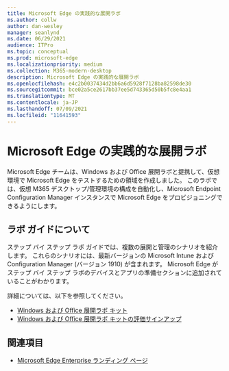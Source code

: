 ```yaml
---
title: Microsoft Edge の実践的な展開ラボ
ms.author: collw
author: dan-wesley
manager: seanlynd
ms.date: 06/29/2021
audience: ITPro
ms.topic: conceptual
ms.prod: microsoft-edge
ms.localizationpriority: medium
ms.collection: M365-modern-desktop
description: Microsoft Edge の実践的な展開ラボ
ms.openlocfilehash: e4c2b0037434d2bb6a6d5928f7128ba82598de30
ms.sourcegitcommit: bce02a5ce2617bb37ee5d743365d50b5fc8e4aa1
ms.translationtype: MT
ms.contentlocale: ja-JP
ms.lasthandoff: 07/09/2021
ms.locfileid: "11641593"
---
```

# <a name="microsoft-edge-hands-on-deployment-lab"></a>Microsoft Edge の実践的な展開ラボ

Microsoft Edge チームは、Windows および Office 展開ラボと提携して、仮想環境で Microsoft Edge をテストするための領域を作成しました。 このラボでは、仮想 M365 デスクトップ/管理環境の構成を自動化し、Microsoft Endpoint Configuration Manager インスタンスで Microsoft Edge をプロビジョニングできるようにします。

## <a name="about-the-lab-guides"></a>ラボ ガイドについて

ステップ バイ ステップ ラボ ガイドでは、複数の展開と管理のシナリオを紹介します。 これらのシナリオには、最新バージョンの Microsoft Intune および Configuration Manager (バージョン 1910) が含まれます。 Microsoft Edge がステップ バイ ステップ ラボのデバイスとアプリの準備セクションに追加されていることがわかります。

詳細については、以下を参照してください。

- [Windows および Office 展開ラボ キット](/microsoft-365/enterprise/modern-desktop-deployment-and-management-lab?view=o365-worldwide)
- [Windows および Office 展開ラボ キットの評価サインアップ](https://www.microsoft.com/evalcenter/evaluate-lab-kit)

## <a name="see-also"></a>関連項目

- [Microsoft Edge Enterprise ランディング ページ](https://aka.ms/EdgeEnterprise)